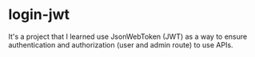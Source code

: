 # login-jwt
It's a project that I learned use JsonWebToken (JWT) as a way to ensure authentication and authorization (user and admin route) to use APIs. 
